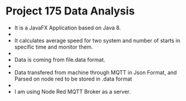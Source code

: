 # Project 175 Data Analysis

* It is a JavaFX Application based on Java 8.
* 
* It calculates average speed for two system and number of starts in specific time and monitor them.
* 
* Data is coming from file.data format.
*
* Data transfered from machine through MQTT in Json Format, and Parsed on node red to be stored in .data format
* 
* I am using Node Red MQTT Broker as a server.
